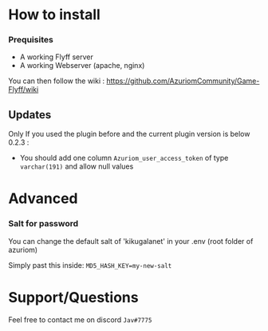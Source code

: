 # How to install

### Prequisites
- A working Flyff server
- A working Webserver (apache, nginx)

You can then follow the wiki : https://github.com/AzuriomCommunity/Game-Flyff/wiki

## Updates
Only If you used the plugin before and the current plugin version is below 0.2.3 : 
- You should add one column `Azuriom_user_access_token` of type `varchar(191)` and allow null values

# Advanced

 ### Salt for password
 
 You can change the default salt of 'kikugalanet' in your .env (root folder of azuriom)

Simply past this inside:
 `MD5_HASH_KEY=my-new-salt`

# Support/Questions
Feel free to contact me on discord `Jav#7775`
